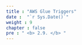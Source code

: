```yaml
---
title : "AWS Glue Triggers"
date :  "`r Sys.Date()`" 
weight : 9 
chapter : false
pre : " <b> 2.9. </b> "
---
```

